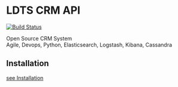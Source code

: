 # LDTS CRM API

[![Build Status](https://travis-ci.org/skalpel-tech/skpcrm.svg?branch=master)](https://travis-ci.org/skalpel-tech/skpcrm)

Open Source CRM System  
Agile, Devops, Python, Elasticsearch, Logstash, Kibana, Cassandra

## Installation

[see Installation](/src/app/README.md)